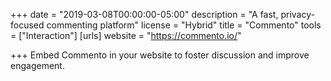 +++
date = "2019-03-08T00:00:00-05:00"
description = "A fast, privacy-focused commenting platform"
license = "Hybrid"
title = "Commento"
tools = ["Interaction"]
[urls]
website = "https://commento.io/"

+++
Embed Commento in your website to foster discussion and improve engagement.